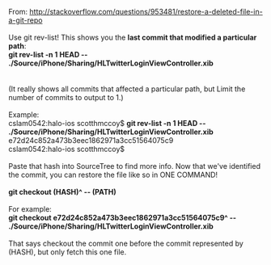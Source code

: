 
From: http://stackoverflow.com/questions/953481/restore-a-deleted-file-in-a-git-repo<br /><br />Use git rev-list! This shows you the <span style="font-weight:bold;">last commit that modified a particular path</span>:<br /><span style="font-weight:bold;">git rev-list -n 1 HEAD -- ./Source/iPhone/Sharing/HLTwitterLoginViewController.xib<br /></span><br /><br />(It really shows all commits that affected a particular path, but Limit the number of commits to output to 1.)<br /><br />Example:<br />cslam0542:halo-ios scotthmccoy$ <span style="font-weight:bold;">git rev-list -n 1 HEAD -- ./Source/iPhone/Sharing/HLTwitterLoginViewController.xib</span><br />e72d24c852a473b3eec1862971a3cc51564075c9<br />cslam0542:halo-ios scotthmccoy$ <br /><br />Paste that hash into SourceTree to find more info. Now that we've identified the commit, you can restore the file like so in ONE COMMAND!<br /><br /><span style="font-weight:bold;">git checkout (HASH)^ -- (PATH)</span><br /><br />For example:<br /><span style="font-weight:bold;">git checkout e72d24c852a473b3eec1862971a3cc51564075c9^ -- ./Source/iPhone/Sharing/HLTwitterLoginViewController.xib</span><br /><br />That says checkout the commit one before the commit represented by (HASH), but only fetch this one file.
